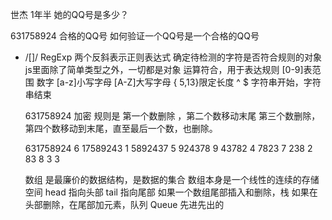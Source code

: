 世杰 1年半 她的QQ号是多少？

631758924 合格的QQ号 如何验证一个QQ号是一个合格的QQ号

- /[]/ RegExp 两个反斜表示正则表达式
    确定待检测的字符是否符合规则的对象
    js里面除了简单类型之外，一切都是对象
    运算符合，用于表达规则 
    [0-9]表范围 数字
    [a-z]小写字母
    [A-Z]大写字母
    { 5,13}限定长度
    ^ $ 字符串开始，字符串结束 

    631758924 加密
    规则是 第一个数删除 ，第二个数移动末尾
    第三个数删除，第四个数移动到末尾，直至最后一个数，也删除。

    631758924    6
    17589243     1
    5892437      5
    924378       9
    43782        4
    7823         7
    238          2
    83           8
    3            3


    数组 是最廉价的数据结构，是数据的集合
    数组本身是一个线性的连续的存储空间
    head 指向头部 tail 指向尾部
    如果一个数组尾部插入和删除，栈
    如果在头部删除，在尾部加元素，队列 Queue 先进先出的
